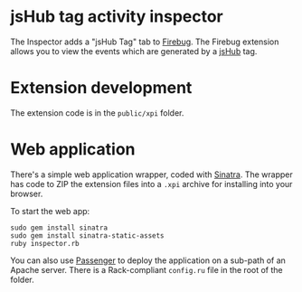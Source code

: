 # jsHub tag activity inspector #

The Inspector adds a "jsHub Tag" tab to [Firebug][]. The Firebug extension allows you to view the events which are generated by a [jsHub][] tag.


# Extension development #
The extension code is in the `public/xpi` folder. 


# Web application #
There's a simple web application wrapper, coded with [Sinatra][]. The wrapper has code to ZIP the extension files into a `.xpi` archive for installing into your browser.

To start the web app:

    sudo gem install sinatra
    sudo gem install sinatra-static-assets
    ruby inspector.rb

You can also use [Passenger][] to deploy the application on a sub-path of an Apache server. There is a Rack-compliant `config.ru` file in the root of the folder.

[Firebug]: http://getfirebug.com/
[jsHub]: http://jshub.org/
[Sinatra]: http://www.sinatrarb.com/documentation.html
[Passenger]: http://www.modrails.com/documentation/Users%20guide.html#_deploying_a_rack_based_ruby_application


 
